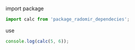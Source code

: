 import package

```javascript
import calc from 'package_radomir_dependecies';
```

use

```javascript
console.log(calc(5, 6));
```
